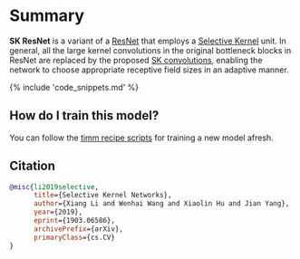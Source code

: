 # Summary

**SK ResNet** is a variant of a [ResNet](https://www.paperswithcode.com/method/resnet) that employs a [Selective Kernel](https://paperswithcode.com/method/selective-kernel) unit. In general, all the large kernel convolutions in the original bottleneck blocks in ResNet are replaced by the proposed [SK convolutions](https://paperswithcode.com/method/selective-kernel-convolution), enabling the network to choose appropriate receptive field sizes in an adaptive manner.

{% include 'code_snippets.md' %}

## How do I train this model?

You can follow the [timm recipe scripts](https://rwightman.github.io/pytorch-image-models/scripts/) for training a new model afresh.

## Citation

```BibTeX
@misc{li2019selective,
      title={Selective Kernel Networks}, 
      author={Xiang Li and Wenhai Wang and Xiaolin Hu and Jian Yang},
      year={2019},
      eprint={1903.06586},
      archivePrefix={arXiv},
      primaryClass={cs.CV}
}
```

<!--
Models:
- Name: skresnet18
  Metadata:
    FLOPs: 2333467136
    Epochs: 100
    Batch Size: 256
    Training Data:
    - ImageNet
    Training Techniques:
    - SGD with Momentum
    - Weight Decay
    Training Resources: 8x GPUs
    Architecture:
    - Convolution
    - Dense Connections
    - Global Average Pooling
    - Max Pooling
    - Residual Connection
    - Selective Kernel
    - Softmax
    File Size: 47923238
    Tasks:
    - Image Classification
    ID: skresnet18
    LR: 0.1
    Layers: 18
    Crop Pct: '0.875'
    Momentum: 0.9
    Image Size: '224'
    Weight Decay: 4.0e-05
    Interpolation: bicubic
  Code: https://github.com/rwightman/pytorch-image-models/blob/a7f95818e44b281137503bcf4b3e3e94d8ffa52f/timm/models/sknet.py#L148
  In Collection: SKResNet
- Name: skresnet34
  Metadata:
    FLOPs: 4711849952
    Epochs: 100
    Batch Size: 256
    Training Data:
    - ImageNet
    Training Techniques:
    - SGD with Momentum
    - Weight Decay
    Training Resources: 8x GPUs
    Architecture:
    - Convolution
    - Dense Connections
    - Global Average Pooling
    - Max Pooling
    - Residual Connection
    - Selective Kernel
    - Softmax
    File Size: 89299314
    Tasks:
    - Image Classification
    ID: skresnet34
    LR: 0.1
    Layers: 34
    Crop Pct: '0.875'
    Momentum: 0.9
    Image Size: '224'
    Weight Decay: 4.0e-05
    Interpolation: bicubic
  Code: https://github.com/rwightman/pytorch-image-models/blob/a7f95818e44b281137503bcf4b3e3e94d8ffa52f/timm/models/sknet.py#L165
  In Collection: SKResNet
Collections:
- Name: SKResNet
  Paper:
    title: Selective Kernel Networks
    url: https://papperswithcode.com//paper/selective-kernel-networks
  type: model-index
Type: model-index
-->
